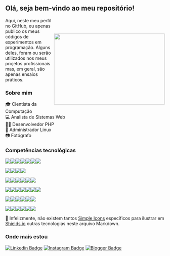 ## Olá, seja bem-vindo ao meu repositório!

<img align="right" width="350" height="224" src="https://media.giphy.com/media/L8K62iTDkzGX6/giphy.gif" style="padding-top:50px;">

Aqui, neste meu perfil no GitHub, eu apenas publico os meus códigos de experimentos em programação. Alguns deles, foram ou serão utilizados nos meus projetos profissionais mas, em geral, são apenas ensaios práticos.

### Sobre mim

:mortar_board: Cientista da Computação<br />
:computer: Analista de Sistemas Web<br />
:man_technologist: Desenvolvedor PHP<br />
:penguin: Administrador Linux<br />
:camera: Fotógrafo

### Competências tecnológicas

<img src="https://img.shields.io/badge/PHP-%23777BB4.svg?&style=flat-square&logo=php&logoColor=white" /><img src="https://img.shields.io/badge/Apache%20-%23D42029.svg?&style=flat-square&logo=apache&logoColor=white" /><img src="https://img.shields.io/badge/NGINX%20-%23269539.svg?&style=flat-square&logo=nginx&logoColor=white" /><img src="https://img.shields.io/badge/MySQL-%234479A1.svg?&style=flat-square&logo=mysql&logoColor=white" /><img src="https://img.shields.io/badge/MariaDB-%23003545.svg?&style=flat-square&logo=mariadb&logoColor=white" /><img src="https://img.shields.io/badge/MongoDB-%2347A248.svg?&style=flat-square&logo=mongodb&logoColor=white" /><img src="https://img.shields.io/badge/Redis-%23dc382d.svg?&style=flat-square&logo=redis&logoColor=white" />

<img src="https://img.shields.io/badge/Linux-%23FCC624?logo=linux&logoColor=black&style=flat-square" /><img src="https://img.shields.io/badge/Fedora-%23294172.svg?&style=flat-square&logo=fedora&logoColor=white" /><img src="https://img.shields.io/badge/CentOS-%23262577.svg?&style=flat-square&logo=centos&logoColor=white" /><img src="https://img.shields.io/badge/Shell_Script%20-%23121011.svg?&style=flat-square&logo=gnu-bash&logoColor=white" />

<img src="https://img.shields.io/badge/AWS%20-%23FF9900.svg?&style=flat-square&logo=amazon-aws&logoColor=white" /><img src="https://img.shields.io/badge/Docker%20-%232496ED.svg?&style=flat-square&logo=docker&logoColor=white" /><img src="https://img.shields.io/badge/GitHub-%23181717.svg?&style=flat-square&logo=github&logoColor=white" /><img src="https://img.shields.io/badge/Subversion-%23809CC9.svg?&style=flat-square&logo=subversion&logoColor=white" /><img src="https://img.shields.io/badge/VirtualBox-%23183A61.svg?&style=flat-square&logo=virtualbox&logoColor=white" /><img src="https://img.shields.io/badge/VMware-%23607078.svg?&style=flat-square&logo=vmware&logoColor=white" />

<img src="https://img.shields.io/badge/Bootstrap%20-%23563D7C.svg?&style=flat-square&logo=bootstrap&logoColor=white" /><img src="https://img.shields.io/badge/HTML5%20-%23E34F26.svg?&style=flat-square&logo=html5&logoColor=white" /><img src="https://img.shields.io/badge/CSS3%20-%231572B6.svg?&style=flat-square&logo=css3&logoColor=white" /><img src="https://img.shields.io/badge/JavaScript-%23F7DF1E.svg?&style=flat-square&logo=javascript&logoColor=black" /><img src="https://img.shields.io/badge/jQuery%20-%230769AD.svg?&style=flat-square&logo=jquery&logoColor=white" /><img src="https://img.shields.io/badge/JSON-%23000000.svg?&style=flat-square&logo=json&logoColor=white" /><img src="https://img.shields.io/badge/SVG-%23FFB13B.svg?&style=flat-square&logo=svg&logoColor=black" />

<img src="https://img.shields.io/badge/LaTeX%20-%23008080.svg?&style=flat-square&logo=latex&logoColor=white" /><img src="https://img.shields.io/badge/Perl-%2339457E.svg?&style=flat-square&logo=perl&logoColor=white" /><img src="https://img.shields.io/badge/C%20-%2300599C.svg?&style=flat-square&logo=c&logoColor=white" /><img src="https://img.shields.io/badge/Python%20-%2314354C.svg?&style=flat-square&logo=python&logoColor=white" /><img src="https://img.shields.io/badge/Java-%23007396.svg?&style=flat-square&logo=java&logoColor=white" /><img src="https://img.shields.io/badge/R-%23276DC3.svg?&style=flat-square&logo=r&logoColor=white" />

<img src="https://img.shields.io/badge/Apache%20NetBeans%20IDE-%231B6AC6.svg?&style=flat-square&logo=apache%20netbeans%20ide&logoColor=white" /><img src="https://img.shields.io/badge/LibreOffice-%2318A303.svg?&style=flat-square&logo=libreoffice&logoColor=white" /><img src="https://img.shields.io/badge/Microsoft%20Excel-%23217346?logo=microsoft-excel&logoColor=white&style=flat-square" /><img src="https://img.shields.io/badge/Wolfram%20Mathematica-%23DD1100.svg?&style=flat-square&logo=wolfram&logoColor=white" /><img src="https://img.shields.io/badge/GIMP-%235C5543.svg?&style=flat-square&logo=gimp&logoColor=white" /><img src="https://img.shields.io/badge/Inkscape-%23000000.svg?&style=flat-square&logo=inkscape&logoColor=white" />

:name_badge: Infelizmente, não existem tantos [Simple Icons](https://simpleicons.org/) específicos para ilustrar em [Shields.io](https://shields.io/) outras tecnologias neste arquivo Markdown.

### Onde mais estou

[![Linkedin Badge](https://img.shields.io/badge/LinkedIn-%230077B5.svg?&style=flat&logo=linkedin&logoColor=white&link=https://www.linkedin.com/in/daniel-madeira/)](https://www.linkedin.com/in/daniel-madeira/)
[![Instagram Badge](https://img.shields.io/badge/Instagram-%23E4405F.svg?&style=flat&logo=instagram&logoColor=white&link=https://www.instagram.com/danmfoto/)](https://www.instagram.com/danmfoto/)
[![Blogger Badge](https://img.shields.io/badge/Blogger-%23FF5722.svg?&style=flat&logo=blogger&logoColor=white&link=http://dan-scientia.blogspot.com/)](http://dan-scientia.blogspot.com/)
